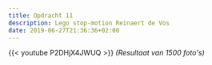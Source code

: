 ```yaml
---
title: Opdracht 11
description: Lego stop-motion Reinaert de Vos
date: 2019-06-27T21:36:36+02:00
---
```

{{< youtube P2DHjX4JWUQ >}}
_(Resultaat van 1500 foto's)_